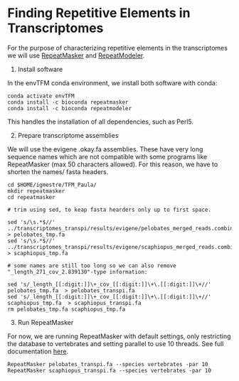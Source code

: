 # Finding Repetitive Elements in Transcriptomes

For the purpose of characterizing repetitive elements in the transcriptomes we will use [RepeatMasker](https://www.repeatmasker.org/) and [RepeatModeler](https://www.repeatmasker.org/RepeatModeler/).


1. Install software

In the envTFM conda environment, we install both software with conda:

```{bash}
conda activate envTFM
conda install -c bioconda repeatmasker
conda install -c bioconda repeatmodeler
```

This handles the installation of all dependencies, such as Perl5.

2. Prepare transcriptome assemblies

We will use the evigene .okay.fa assemblies. These have very long sequence names which are not compatible with some programs like RepeatMasker (max 50 characters allowed). For this reason, we have to shorten the names/ fasta headers.

```{bash}
cd $HOME/igmestre/TFM_Paula/
mkdir repeatmasker
cd repeatmasker

# trim using sed, to keap fasta hearders only up to first space.

sed 's/\s.*$//' ../transcriptomes_transpi/results/evigene/pelobates_merged_reads.combined.okay.fa  > pelobates_tmp.fa
sed 's/\s.*$//' ../transcriptomes_transpi/results/evigene/scaphiopus_merged_reads.combined.okay.fa > scaphiopus_tmp.fa

# some names are still too long so we can also remove "_length_271_cov_2.839130"-type information:

sed 's/_length_[[:digit:]]\+_cov_[[:digit:]]\+\.[[:digit:]]\+//'  pelobates_tmp.fa  > pelobates_transpi.fa
sed 's/_length_[[:digit:]]\+_cov_[[:digit:]]\+\.[[:digit:]]\+//'  scaphiopus_tmp.fa  > scaphiopus_transpi.fa
rm pelobates_tmp.fa scaphiopus_tmp.fa

```

3. Run RepeatMasker

For now, we are running RepeatMasker with default settings, only restricting the database to vertebrates and setting parallel to use 10 threads. See full documentation [here](http://www.repeatmasker.org/tmp/0f9b6fbc72a97d73bb3c3729ddbdbbdd.html).

```{bash}
RepeatMasker pelobates_transpi.fa --species vertebrates -par 10
RepeatMasker scaphiopus_transpi.fa --species vertebrates -par 10
```
